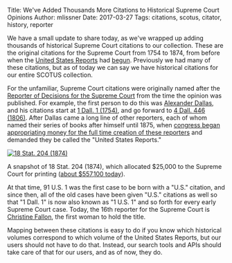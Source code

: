Title: We've Added Thousands More Citations to Historical Supreme Court Opinions
Author: mlissner
Date: 2017-03-27
Tags: citations, scotus, citator, history, reporter

We have a small update to share today, as we've wrapped up adding thousands of historical Supreme Court citations to our collection. These are the original citations for the Supreme Court from 1754 to 1874, from before when the [United States Reports][usr] had [begun][otto]. Previously we had many of these citations, but as of today we can say we have historical citations for our entire SCOTUS collection.

For the unfamiliar, Supreme Court citations were originally named after the [Reporter of Decisions for the Supreme Court][reporter] from the time the opinion was published. For example, the first person to do this was [Alexander Dallas][dall], and his citations start at [1 Dall. 1 (1754)][1d1], and go forward to [4 Dall. 446 (1806)][4d446]. After Dallas came a long line of other reporters, each of whom named their series of books after himself until 1875, when [congress began appropriating money for the full time creation of these reporters][app] and demanded they be called the "United States Reports."

<div class="left-image">
    <a href="{filename}/pdf/18-Stat-204.pdf">
        <img src="{filename}/images/printing-approp.png"
                 alt="18 Stat. 204 (1874)"
                 class="img-responsive border"/>
    </a>
    <p class="caption">A snapshot of 18 Stat. 204 (1874), which allocated $25,000 to the Supreme Court for printing (<a href="https://www.wolframalpha.com/input/?i=25000+USD+in+1874+in+USD+today">about $557,100 today</a>).</p>
</div>
<div class="clearfix"></div>

At that time, 91 U.S. 1 was the first case to be born with a "U.S." citation, and since then, all of the old cases have been given "U.S." citations as well so that "1 Dall. 1" is now also known as "1 U.S. 1" and so forth for every early Supreme Court case. Today, the 16th reporter for the Supreme Court is [Christine Fallon][cf], the first woman to hold the title. 
 
Mapping between these citations is easy to do if you know which historical volumes correspond to which volume of the United States Reports, but our users should not have to do that. Instead, our search tools and APIs should take care of that for our users, and as of now, they do.
  

[usr]: https://en.wikipedia.org/wiki/United_States_Reports
[1d1]: https://www.courtlistener.com/opinion/84581/anonymous/
[4d446]: https://www.courtlistener.com/opinion/2620832/dutilh-v-gatliff/
[dall]: https://en.wikipedia.org/wiki/Alexander_J._Dallas_(statesman)
[reporter]: https://en.wikipedia.org/wiki/Reporter_of_Decisions_of_the_Supreme_Court_of_the_United_States
[otto]: http://www.indianalegalarchive.com/journal/otto
[app]: {filename}/pdf/18-Stat-204.pdf
[cf]: https://en.wikipedia.org/wiki/Christine_Luchok_Fallon
